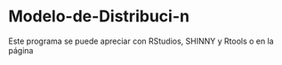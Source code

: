 # Modelo-de-Distribuci-n

Este programa se puede apreciar con RStudios, SHINNY y Rtools o en la página [](https://je-sh.shinyapps.io/species/)
